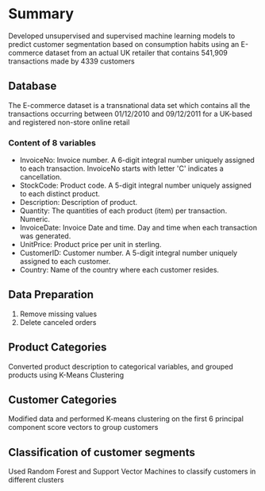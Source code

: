 # Summary
Developed unsupervised and supervised machine learning models to predict customer segmentation based on consumption habits using an E-commerce dataset from an actual UK retailer that contains 541,909 transactions made by 4339 customers

## Database
The E-commerce dataset is a transnational data set which contains all the transactions occurring between 01/12/2010 and 09/12/2011 for a UK-based and registered non-store online retail
### Content of 8 variables 
- InvoiceNo: Invoice number. A 6-digit integral number uniquely assigned to each transaction. InvoiceNo starts with letter 'C' indicates a cancellation.
- StockCode: Product code. A 5-digit integral number uniquely assigned to each distinct product.
- Description: Description of product.
- Quantity: The quantities of each product (item) per transaction. Numeric.
- InvoiceDate: Invoice Date and time. Day and time when each transaction was generated.
- UnitPrice: Product price per unit in sterling.
- CustomerID: Customer number. A 5-digit integral number uniquely assigned to each customer.
- Country: Name of the country where each customer resides.

## Data Preparation
1. Remove missing values
2. Delete canceled orders

## Product Categories
Converted product description to categorical variables, and grouped products using K-Means Clustering

## Customer Categories
Modified data and performed K-means clustering on the first 6 principal component score vectors to group customers

## Classification of customer segments
Used Random Forest and Support Vector Machines to classify customers in different clusters
